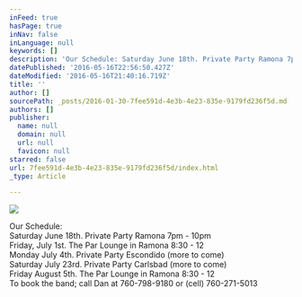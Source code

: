 ```yaml
---
inFeed: true
hasPage: true
inNav: false
inLanguage: null
keywords: []
description: 'Our Schedule: Saturday June 18th. Private Party Ramona 7pm - 10pm Friday, July 1st. The Par Lounge in Ramona 8:30 - 12 Monday July 4th. Private Party Escondido (more to come) Saturday July 23rd. Private Party Carlsbad (more to come) Friday August 5th. The Par Lounge in Ramona 8:30 - 12 To book the band; call Dan at 760-798-9180 or (cell) 760-271-5013'
datePublished: '2016-05-16T22:56:50.427Z'
dateModified: '2016-05-16T21:40:16.719Z'
title: ''
author: []
sourcePath: _posts/2016-01-30-7fee591d-4e3b-4e23-835e-9179fd236f5d.md
authors: []
publisher:
  name: null
  domain: null
  url: null
  favicon: null
starred: false
url: 7fee591d-4e3b-4e23-835e-9179fd236f5d/index.html
_type: Article

---
```

![](https://the-grid-user-content.s3-us-west-2.amazonaws.com/4bf9cf08-16ac-42bf-a8a3-6a35110a1648.jpg)

Our Schedule:  
Saturday June 18th. Private Party Ramona 7pm - 10pm  
Friday, July 1st. The Par Lounge in Ramona 8:30 - 12  
Monday July 4th. Private Party Escondido (more to come)  
Saturday July 23rd. Private Party Carlsbad (more to come)  
Friday August 5th. The Par Lounge in Ramona 8:30 - 12  
To book the band; call Dan at 760-798-9180 or (cell) 760-271-5013
